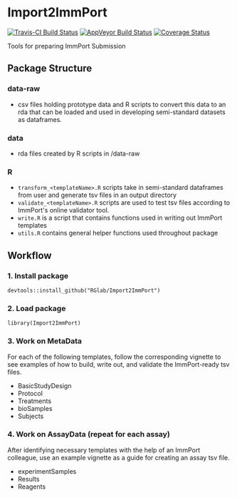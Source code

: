 # Import2ImmPort

[![Travis-CI Build Status](https://travis-ci.org/RGLab/Import2ImmPort.svg?branch=master)](https://travis-ci.org/RGLab/Import2ImmPort)
[![AppVeyor Build Status](https://ci.appveyor.com/api/projects/status/github/RGLab/Import2ImmPort?branch=master&svg=true)](https://ci.appveyor.com/project/RGLab/Import2ImmPort)
[![Coverage Status](https://img.shields.io/codecov/c/github/RGLab/Import2ImmPort/master.svg)](https://codecov.io/github/RGLab/Import2ImmPort?branch=master)


Tools for preparing ImmPort Submission


## Package Structure

### data-raw

* csv files holding prototype data and R scripts to convert this data to an rda that can be loaded and used in developing semi-standard datasets as dataframes.

### data

* rda files created by R scripts in /data-raw

### R

* `transform_<templateName>.R` scripts take in semi-standard dataframes  from user and generate tsv files in an output directory
* `validate_<templateName>.R` scripts are used to test tsv files according to ImmPort's online validator tool.
* `write.R` is a script that contains functions used in writing out ImmPort templates
* `utils.R` contains general helper functions used throughout package


## Workflow

### 1. Install package

```
devtools::install_github("RGlab/Import2ImmPort")
```

### 2. Load package 

```
library(Import2ImmPort)
```

### 3. Work on MetaData

For each of the following templates, follow the corresponding vignette to see examples of how to build, write out, and validate the ImmPort-ready tsv files.

* BasicStudyDesign
* Protocol
* Treatments
* bioSamples
* Subjects

### 4. Work on AssayData (repeat for each assay)

After identifying necessary templates with the help of an ImmPort colleague, use an example vignette as a guide for creating an assay tsv file.

* experimentSamples
* Results
* Reagents

